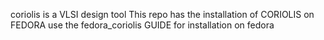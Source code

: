 coriolis is a VLSI design tool
This repo has the installation of CORIOLIS on FEDORA 
use the fedora_coriolis GUIDE for installation on fedora

